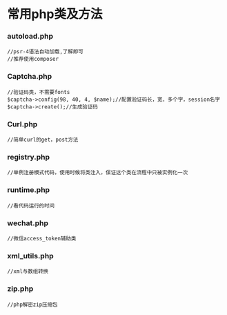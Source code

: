 # 常用php类及方法
### autoload.php
```
//psr-4语法自动加载,了解即可
//推荐使用composer
```
### Captcha.php
```
//验证码类，不需要fonts
$captcha->config(98, 40, 4, $name);//配置验证码长，宽，多个字，session名字
$captcha->create();//生成验证码
```
### Curl.php
```
//简单curl的get，post方法
```
### registry.php
```
//单例注册模式代码，使用时候将类注入，保证这个类在流程中只被实例化一次
```

### runtime.php
```
//看代码运行的时间
```
### wechat.php
```
//微信access_token辅助类
```
### xml_utils.php
```
//xml与数组转换
```

### zip.php
```
//php解密zip压缩包
```
